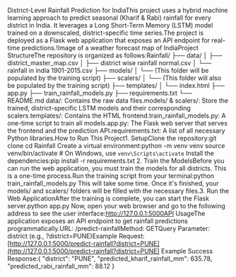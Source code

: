 District-Level Rainfall Prediction for IndiaThis project uses a hybrid machine learning approach to predict seasonal (Kharif & Rabi) rainfall for every district in India. It leverages a Long Short-Term Memory (LSTM) model trained on a downscaled, district-specific time series.The project is deployed as a Flask web application that exposes an API endpoint for real-time predictions.!Image of a weather forecast map of IndiaProject StructureThe repository is organized as follows:Rainfall/
├── data/
│   ├── district_master_map.csv
│   ├── district wise rainfall normal.csv
│   └── rainfall in india 1901-2015.csv
├── models/
│   └── (This folder will be populated by the training script)
├── scalers/
│   └── (This folder will also be populated by the training script)
├── templates/
│   └── index.html
├── app.py
├── train_rainfall_models.py
├── requirements.txt
└── README.md
data/: Contains the raw data files.models/ & scalers/: Store the trained, district-specific LSTM models and their corresponding scalers.templates/: Contains the HTML frontend.train_rainfall_models.py: A one-time script to train all models.app.py: The Flask web server that serves the frontend and the prediction API.requirements.txt: A list of all necessary Python libraries.How to Run This Project1. SetupClone the repository:git clone <your-repository-url>
cd Rainfall
Create a virtual environment:python -m venv venv
source venv/bin/activate  # On Windows, use `venv\Scripts\activate`
Install the dependencies:pip install -r requirements.txt
2. Train the ModelsBefore you can run the web application, you must train the models for all districts. This is a one-time process.Run the training script from your terminal:python train_rainfall_models.py
This will take some time. Once it's finished, your models/ and scalers/ folders will be filled with the necessary files.3. Run the Web ApplicationAfter the training is complete, you can start the Flask server.python app.py
Now, open your web browser and go to the following address to see the user interface:http://127.0.0.1:5000API UsageThe application exposes an API endpoint to get rainfall predictions programmatically.URL: /predict-rainfallMethod: GETQuery Parameter: district (e.g., ?district=PUNE)Example Request:[http://127.0.0.1:5000/predict-rainfall?district=PUNE](http://127.0.0.1:5000/predict-rainfall?district=PUNE)
Example Success Response:{
  "district": "PUNE",
  "predicted_kharif_rainfall_mm": 635.78,
  "predicted_rabi_rainfall_mm": 88.12
}
